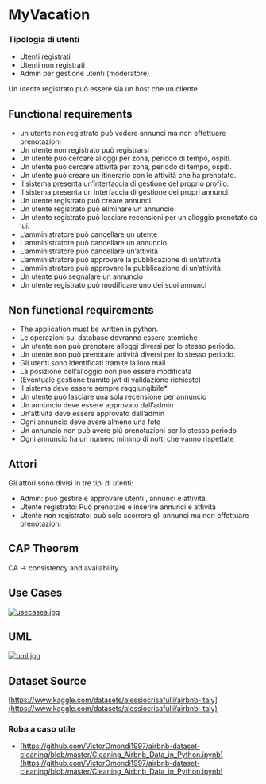 # MyVacation

### Tipologia di utenti

- Utenti registrati
- Utenti non registrati
- Admin per gestione utenti (moderatore)

Un utente registrato può essere sia un host che un cliente

## Functional requirements

- un utente non registrato può vedere annunci ma non effettuare prenotazioni
- Un utente non registrato può registrarsi
- Un utente può cercare alloggi per zona, periodo di tempo, ospiti.
- Un utente può cercare attività per zona, periodo di tempo, ospiti.
- Un utente può creare un itinerario con le attività che ha prenotato.
- Il sistema presenta un’interfaccia di gestione del proprio profilo.
- Il sistema presenta un interfaccia di gestione dei propri annunci.
- Un utente registrato può creare annunci.
- Un utente registrato può eliminare un annuncio.
- Un utente registrato può lasciare recensioni per un alloggio prenotato da lui.
- L’amministratore può cancellare un utente
- L’amministratore può cancellare un annuncio
- L’amministratore può cancellare un’attività
- L’amministratore può approvare la pubblicazione di un’attività
- L’amministratore può approvare la pubblicazione di un’attività
- Un utente può segnalare un annuncio
- Un utente registrato può modificare uno dei suoi annunci

## Non functional requirements

- The application must be written in python.
- Le operazioni sul database dovranno essere atomiche
- Un utente non può prenotare alloggi diversi per lo stesso periodo.
- Un utente non può prenotare attività diversi per lo stesso periodo.
- Gli utenti sono identificati tramite la loro mail
- La posizione dell’alloggio non può essere modificata
- (Eventuale gestione tramite jwt di validazione richieste)
- Il sistema deve essere sempre raggiungibile*
- Un utente può lasciare una sola recensione per annuncio
- Un annuncio deve essere approvato dall’admin
- Un’attività deve essere approvato dall’admin
- Ogni annuncio deve avere almeno una foto
- Un annuncio non può avere più prenotazioni per lo stesso periodo
- Ogni annuncio ha un numero minimo di notti che vanno rispettate

## Attori

Gli attori sono divisi in tre tipi di utenti:

- Admin: può gestire e approvare utenti , annunci e attività.
- Utente registrato: Può prenotare e inserire annunci e attività
- Utente non registrato: può solo scorrere gli annunci ma non effettuare prenotazioni

## CAP Theorem

CA → consistency and availability

## Use Cases
[![usecases.jpg](https://i.postimg.cc/wB2Pp8N5/usecases.jpg)](https://postimg.cc/Mcct7LdX)
## UML
[![uml.jpg](https://i.postimg.cc/L58mp3h5/uml.jpg)](https://postimg.cc/Fd8MbcyX)

## Dataset Source

[https://www.kaggle.com/datasets/alessiocrisafulli/airbnb-italy](https://www.kaggle.com/datasets/alessiocrisafulli/airbnb-italy)

### Roba a caso utile

- [https://github.com/VictorOmondi1997/airbnb-dataset-cleaning/blob/master/Cleaning_Airbnb_Data_in_Python.ipynb](https://github.com/VictorOmondi1997/airbnb-dataset-cleaning/blob/master/Cleaning_Airbnb_Data_in_Python.ipynb)